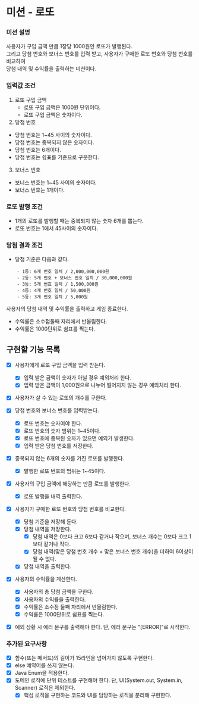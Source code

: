 # 미션 - 로또
### 미션 설명
사용자가 구입 금액 만큼 1장당 1000원인 로또가 발행된다.  
그리고 당첨 번호와 보너스 번호를 입력 받고, 사용자가 구매한 로또 번호와 당첨 번호를 비교하여  
당첨 내역 및 수익률을 출력하는 미션이다.

### 입력값 조건
1. 로또 구입 금액
   - 로또 구입 금액은 1000원 단위이다.
   - 로또 구입 금액은 숫자이다.
2. 당첨 번호
  - 당첨 번호는 1~45 사이의 숫자이다.
  - 당첨 번호는 중복되지 않은 숫자이다.
  - 당첨 번호는 6개이다.
  - 당첨 번호는 쉼표를 기준으로 구분한다.
3. 보너스 번호
  - 보너스 번호는 1~45 사이의 숫자이다.
  - 보너스 번호는 1개이다.

### 로또 발행 조건
- 1개의 로또를 발행할 때는 중복되지 않는 숫자 6개를 뽑는다.
- 로또 번호는 1에서 45사이의 숫자이다.

### 당첨 결과 조건
- 당첨 기준은 다음과 같다.
```
    - 1등: 6개 번호 일치 / 2,000,000,000원
    - 2등: 5개 번호 + 보너스 번호 일치 / 30,000,000원
    - 3등: 5개 번호 일치 / 1,500,000원
    - 4등: 4개 번호 일치 / 50,000원
    - 5등: 3개 번호 일치 / 5,000원
```
사용자의 당첨 내역 및 수익률을 출력하고 게임 종료한다.
- 수익률은 소수점둘째 자리에서 반올림한다.
- 수익률은 1000단위로 쉼표를 찍는다.

## 구현할 기능 목록
- [x] 사용자에게 로또 구입 금액을 입력 받는다.
  - [x] 입력 받은 금액이 숫자가 아닐 경우 예외처리 한다.
  - [x] 입력 받은 금액이 1,000원으로 나누어 떨어지지 않는 경우 예외처리 한다.
- [x] 사용자가 살 수 있는 로또의 개수를 구한다.
- [x] 당첨 번호와 보너스 번호를 입력받는다.
    - [x] 로또 번호는 숫자여야 한다.
    - [x] 로또 번호의 숫자 범위는 1~45이다.
    - [x] 로또 번호에 중복된 숫자가 있으면 예외가 발생한다.
    - [x] 입력 받은 당첨 번호를 저장한다.
- [x] 중복되지 않는 6개의 숫자를 가진 로또를 발행한다.
  - [x] 발행한 로또 번호의 범위는 1~45이다.
- [x] 사용자의 구입 금액에 해당하는 만큼 로또를 발행한다.
  - [x] 로또 발행을 내역 출력한다.
- [x] 사용자가 구매한 로또 번호와 당첨 번호를 비교한다.
  - [x] 당첨 기준을 저장해 둔다.
  - [x] 당첨 내역을 저장한다. 
    - [x] 당첨 내역은 0보다 크고 6보다 같거나 작으며, 보너스 개수는 0보다 크고 1보다 같거나 작다.
    - [x] 당첨 내역(맞은 당첨 번호 개수 + 맞은 보너스 번호 개수)을 더하여 6이상이 될 수 없다.
  - [x] 당첨 내역을 출력한다.
- [x] 사용자의 수익률을 계산한다.
  - [x] 사용자의 총 당첨 금액을 구한다.
  - [x] 사용자의 수익률을 출력한다.
  - [x] 수익률은 소수점 둘째 자리에서 반올림한다.
  - [x] 수익률은 1000단위로 쉼표를 찍는다.
- [x] 예외 상황 시 에러 문구를 출력해야 한다. 단, 에러 문구는 "[ERROR]"로 시작한다.


### 추가된 요구사항
- [x] 함수(또는 메서드)의 길이가 15라인을 넘어가지 않도록 구현한다.
- [x] else 예약어를 쓰지 않는다.
- [x] Java Enum을 적용한다.
- [x] 도메인 로직에 단위 테스트를 구현해야 한다. 단, UI(System.out, System.in, Scanner) 로직은 제외한다.
  - [x] 핵심 로직을 구현하는 코드와 UI를 담당하는 로직을 분리해 구현한다.
